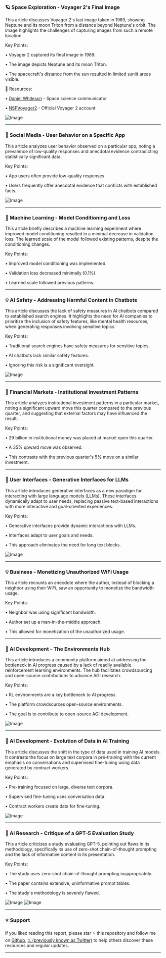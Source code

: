 ### 🪐 Space Exploration - Voyager 2's Final Image

This article discusses Voyager 2's last image taken in 1989, showing Neptune and its moon Triton from a distance beyond Neptune's orbit.  The image highlights the challenges of capturing images from such a remote location.

Key Points:

• Voyager 2 captured its final image in 1989.


• The image depicts Neptune and its moon Triton.


• The spacecraft's distance from the sun resulted in limited sunlit areas visible.



🔗 Resources:

• [Daniel Whiteson](https://x.com/DanielWhiteson) -  Space science communicator


• [NSFVoyager2](https://x.com/NSFVoyager2) - Official Voyager 2 account


![Image](https://pbs.twimg.com/media/GzYlXJTX0AAVvqt?format=jpg&name=small)


---
### 🤖 Social Media - User Behavior on a Specific App

This article analyzes user behavior observed on a particular app, noting a prevalence of low-quality responses and anecdotal evidence contradicting statistically significant data.

Key Points:

• App users often provide low-quality responses.


• Users frequently offer anecdotal evidence that conflicts with established facts.



![Image](https://pbs.twimg.com/media/GzaB2EMWsAA9i7-?format=jpg&name=small)


---
### 🤖 Machine Learning - Model Conditioning and Loss

This article briefly describes a machine learning experiment where improved model conditioning resulted in a minimal decrease in validation loss.  The learned scale of the model followed existing patterns, despite the conditioning changes.

Key Points:

• Improved model conditioning was implemented.


• Validation loss decreased minimally (0.1%).


• Learned scale followed previous patterns.



---
### 💡 AI Safety - Addressing Harmful Content in Chatbots

This article discusses the lack of safety measures in AI chatbots compared to established search engines.  It highlights the need for AI companies to prioritize the inclusion of safety features, like mental health resources, when generating responses involving sensitive topics.

Key Points:

• Traditional search engines have safety measures for sensitive topics.


• AI chatbots lack similar safety features.


• Ignoring this risk is a significant oversight.



![Image](https://pbs.twimg.com/media/GzYiUz8a4AMfxFp?format=jpg&name=small)


---
### 🤖 Financial Markets - Institutional Investment Patterns

This article analyzes institutional investment patterns in a particular market, noting a significant upward move this quarter compared to the previous quarter, and suggesting that external factors may have influenced the result.

Key Points:

• 29 billion in institutional money was placed at market open this quarter.


• A 35% upward move was observed.


• This contrasts with the previous quarter's 5% move on a similar investment.



---
### 🚀 User Interfaces - Generative Interfaces for LLMs

This article introduces generative interfaces as a new paradigm for interacting with large language models (LLMs).  These interfaces dynamically adapt to user needs, replacing passive text-based interactions with more interactive and goal-oriented experiences.

Key Points:

• Generative interfaces provide dynamic interactions with LLMs.


• Interfaces adapt to user goals and needs.


• This approach eliminates the need for long text blocks.



![Image](https://pbs.twimg.com/amplify_video_thumb/1960737488357744641/img/H6DtKN2xPLhhZcy6.jpg)


---
### 💡 Business - Monetizing Unauthorized WiFi Usage

This article recounts an anecdote where the author, instead of blocking a neighbor using their WiFi, saw an opportunity to monetize the bandwidth usage.

Key Points:

• Neighbor was using significant bandwidth.


• Author set up a man-in-the-middle approach.


• This allowed for monetization of the unauthorized usage.



---
### 🚀 AI Development - The Environments Hub

This article introduces a community platform aimed at addressing the bottleneck in AI progress caused by a lack of readily available reinforcement learning environments. The hub facilitates crowdsourcing and open-source contributions to advance AGI research.

Key Points:

• RL environments are a key bottleneck to AI progress.


• The platform crowdsources open-source environments.


• The goal is to contribute to open-source AGI development.



![Image](https://pbs.twimg.com/amplify_video_thumb/1960780821201346562/img/HcSR9bZw-hPXNDYA.jpg)


---
### 🤖 AI Development - Evolution of Data in AI Training

This article discusses the shift in the type of data used in training AI models.  It contrasts the focus on large text corpora in pre-training with the current emphasis on conversations and supervised fine-tuning using data generated by contract workers.

Key Points:

• Pre-training focused on large, diverse text corpora.


• Supervised fine-tuning uses conversation data.


• Contract workers create data for fine-tuning.



![Image](https://pbs.twimg.com/amplify_video_thumb/1960780821201346562/img/HcSR9bZw-hPXNDYA.jpg)


---
### 🤖 AI Research - Critique of a GPT-5 Evaluation Study

This article criticizes a study evaluating GPT-5, pointing out flaws in its methodology, specifically its use of zero-shot chain-of-thought prompting and the lack of informative content in its presentation.

Key Points:

• The study uses zero-shot chain-of-thought prompting inappropriately.


• The paper contains extensive, uninformative prompt tables.


• The study's methodology is severely flawed.



![Image](https://pbs.twimg.com/media/GzYQLDaWgAAKZZx?format=jpg&name=small)
![Image](https://pbs.twimg.com/media/GzXp0ggagAAltoi?format=jpg&name=360x360)


---

### ⭐️ Support

If you liked reading this report, please star ⭐️ this repository and follow me on [Github](https://github.com/Drix10), [𝕏 (previously known as Twitter)](https://x.com/DRIX_10_) to help others discover these resources and regular updates.

---